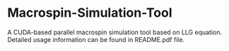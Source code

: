 # Macrospin-Simulation-Tool
A CUDA-based parallel macrospin simulation tool based on LLG equation. Detailed usage information can be found in README.pdf file.
